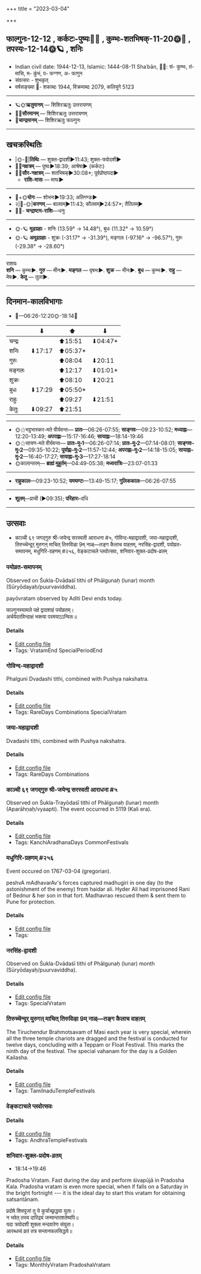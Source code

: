 +++
title = "2023-03-04"

+++
## फाल्गुनः-12-12  ,  कर्कटः-पुष्यः🌛🌌  ,  कुम्भः-शतभिषक्-11-20🌞🌌  ,  तपस्यः-12-14🌞🪐  ,  शनिः
- Indian civil date: 1944-12-13, Islamic: 1444-08-11 Shaʿbān, 🌌🌞: सं- कुम्भः, तं- मासि, म- कुंभं, प- फग्गण, अ- फागुन
- संवत्सरः - शुभकृत्
- वर्षसङ्ख्या 🌛- शकाब्दः 1944, विक्रमाब्दः 2079, कलियुगे 5123
___________________
- 🪐🌞**ऋतुमानम्** — शिशिरऋतुः उत्तरायणम्
- 🌌🌞**सौरमानम्** — शिशिरऋतुः उत्तरायणम्
- 🌛**चान्द्रमानम्** — शिशिरऋतुः फाल्गुनः
___________________


## खचक्रस्थितिः
- |🌞-🌛|**तिथिः** — शुक्ल-द्वादशी►11:43; शुक्ल-त्रयोदशी►  
- 🌌🌛**नक्षत्रम्** — पुष्यः►18:39; आश्रेषा► (कर्कटः)  
- 🌌🌞**सौर-नक्षत्रम्** — शतभिषक्►30:08*; पूर्वप्रोष्ठपदा►  
  - **राशि-मासः** — माघः► 
___________________
- 🌛+🌞**योगः** — शोभनः►19:33; अतिगण्डः►  
- २|🌛-🌞|**करणम्** — बालवम्►11:43; कौलवम्►24:57*; तैतिलम्►  
- 🌌🌛- **चन्द्राष्टम-राशिः**—धनुः  
___________________
- 🌞-🪐 **मूढग्रहाः** - शनिः (13.59° → 14.48°), बुधः (11.32° → 10.59°)
- 🌞-🪐 **अमूढग्रहाः** - शुक्रः (-31.17° → -31.39°), मङ्गलः (-97.16° → -96.57°), गुरुः (-29.38° → -28.60°)
___________________
राशयः  
**शनि** — कुम्भः►. **गुरु** — मीनः►. **मङ्गल** — वृषभः►. **शुक्र** — मीनः►. **बुध** — कुम्भः►. **राहु** — मेषः►. **केतु** — तुला►. 
___________________


## दिनमान-कालविभागाः
- 🌅—06:26-12:20🌞-18:14🌇  

|      |⬇     |⬆     |⬇     |
|------|-----|-----|------|
|चन्द्रः|     |⬆15:51 |⬇04:47*|
|शनिः   |⬇17:17 |⬆05:37*|     |
|गुरुः  |     |⬆08:04 |⬇20:11 |
|मङ्गलः |     |⬆12:17 |⬇01:01*|
|शुक्रः |     |⬆08:10 |⬇20:21 |
|बुधः   |⬇17:29 |⬆05:50*|     |
|राहुः  |     |⬆09:27 |⬇21:51 |
|केतुः  |⬇09:27 |⬆21:51 |     |
___________________
- 🌞⚝भट्टभास्कर-मते वीर्यवन्तः— **प्रातः**—06:26-07:55; **साङ्गवः**—09:23-10:52; **मध्याह्नः**—12:20-13:49; **अपराह्णः**—15:17-16:46; **सायाह्नः**—18:14-19:46  
- 🌞⚝सायण-मते वीर्यवन्तः— **प्रातः-मु॰1**—06:26-07:14; **प्रातः-मु॰2**—07:14-08:01; **साङ्गवः-मु॰2**—09:35-10:22; **पूर्वाह्णः-मु॰2**—11:57-12:44; **अपराह्णः-मु॰2**—14:18-15:05; **सायाह्नः-मु॰2**—16:40-17:27; **सायाह्नः-मु॰3**—17:27-18:14  
- 🌞कालान्तरम्— **ब्राह्मं मुहूर्तम्**—04:49-05:38; **मध्यरात्रिः**—23:07-01:33  
___________________
- **राहुकालः**—09:23-10:52; **यमघण्टः**—13:49-15:17; **गुलिककालः**—06:26-07:55  
___________________
- **शूलम्**—प्राची (►09:35); **परिहारः**–दधि  
___________________

## उत्सवाः
- काञ्ची ६९ जगद्गुरु श्री-जयेन्द्र सरस्वती आराधना #५, गोविन्द-महाद्वादशी, जया-महाद्वादशी, तिरुच्चॆन्दूर् मुरुगऩ् माचित् तिरुविऴा 9म् नाळ्—तङ्ग कैलाच वाहऩम्, नरसिंह-द्वादशी, पयोव्रत-समापनम्, मधुगिरि-ग्रहणम् #२५६, वेङ्कटाचले प्लवोत्सवः, शनिवार-शुक्ल-प्रदोष-व्रतम्
### पयोव्रत-समापनम्

Observed on Śukla-Dvādaśī tithi of Phālgunaḥ (lunar) month (Sūryōdayaḥ/puurvaviddha). 

payōvratam observed by Aditi Devi ends today.

फाल्गुनस्यामले पक्षे द्वादशाहं पयोव्रतम्।  
अर्चयेदरविन्दाक्षं भक्त्या परमयाऽऽन्वितः॥



#### Details
- [Edit config file](https://github.com/jyotisham/adyatithi/blob/master/general/lunar_month/tithi/12/12/aditi-payOvrata-samApanam.toml)
- Tags: VratamEnd SpecialPeriodEnd


### गोविन्द-महाद्वादशी



Phalguni Dvadashi tithi, combined with Pushya nakshatra.

#### Details
- [Edit config file](https://github.com/jyotisham/adyatithi/blob/master/time_focus/monthly/dvAdashI/description_only/gOvinda~mahAdvAdazI.toml)
- Tags: RareDays Combinations SpecialVratam


### जया-महाद्वादशी



Dvadashi tithi, combined with Pushya nakshatra.

#### Details
- [Edit config file](https://github.com/jyotisham/adyatithi/blob/master/time_focus/monthly/dvAdashI/description_only/jayA~mahAdvAdazI.toml)
- Tags: RareDays Combinations


### काञ्ची ६९ जगद्गुरु श्री-जयेन्द्र सरस्वती आराधना #५

Observed on Śukla-Trayōdaśī tithi of Phālgunaḥ (lunar) month (Aparāhṇaḥ/vyaapti). The event occurred in 5119 (Kali era).  




#### Details
- [Edit config file](https://github.com/jyotisham/adyatithi/blob/master/mahApuruSha/kAnchI-maTha/lunar_month/tithi/12/13/kAJcI_69_jagadguru_zrI~jayEndra_sarasvatI_ArAdhanA.toml)
- Tags: KanchiAradhanaDays CommonFestivals


### मधुगिरि-ग्रहणम् #२५६

Event occured on 1767-03-04 (gregorian). 

peshvA mAdhavarAv's forces captured madhugiri in one day (to the astonishment of the enemy) from haidar ali. Hyder Ali had imprisoned Rani of Bednur & her son in that fort. Madhavrao rescued them & sent them to Pune for protection.

#### Details
- [Edit config file](https://github.com/jyotisham/adyatithi/blob/master/mahApuruSha/xatra-later/gregorian/day/03/04/madhugiri-grahaNam.toml)
- Tags: 


### नरसिंह-द्वादशी

Observed on Śukla-Dvādaśī tithi of Phālgunaḥ (lunar) month (Sūryōdayaḥ/puurvaviddha). 



#### Details
- [Edit config file](https://github.com/jyotisham/adyatithi/blob/master/devatA/vaiShNava/lunar_month/tithi/12/12/narasiMha-dvAdazI.toml)
- Tags: SpecialVratam


### तिरुच्चॆन्दूर् मुरुगऩ् माचित् तिरुविऴा 9म् नाळ्—तङ्ग कैलाच वाहऩम्



The Tiruchendur Brahmotsavam of Masi each year is very special, wherein all the three temple chariots are dragged and the festival is conducted for twelve days, concluding with a Teppam or Float Festival. This marks the ninth day of the festival. The special vahanam for the day is a Golden Kailasha.

#### Details
- [Edit config file](https://github.com/jyotisham/adyatithi/blob/master/temples/Tamil/relative_event/tiruccendUr_mAcit_tiruvizhA_nir2aivu/offset__-3/tiruccendUr_murugan2_mAcit_tiruvizhA_%23%239%23%23m_nAL%E2%80%94taGga_kailAca_vAhan2am.toml)
- Tags: TamilnaduTempleFestivals


### वेङ्कटाचले प्लवोत्सवः





#### Details
- [Edit config file](https://github.com/jyotisham/adyatithi/blob/master/temples/venkaTAchala/relative_event/vEGkaTAcalE_plavOtsava-samApanam/offset__-2/vEGkaTAcalE_plavOtsavaH~3.toml)
- Tags: AndhraTempleFestivals


### शनिवार-शुक्ल-प्रदोष-व्रतम्
- 18:14→19:46



Pradosha Vratam. Fast during the day and perform śivapūjā in Pradosha Kala.  Pradosha vratam is even more special, when if falls on a Saturday in the bright fortnight --- it is the ideal day to start this vratam for obtaining satsantānam.

प्रदोषे  शिवपूजां  तु  ये  कुर्याच्छ्रद्धया  युताः।  
न  भवेत्  तस्य  दारिद्र्यं  जन्मान्तरशतेष्वपि॥  
यदा त्रयोदशी शुक्ला मन्दवारेण संयुता।  
आरब्धव्यं व्रतं तत्र सन्तानफलसिद्धये॥



#### Details
- [Edit config file](https://github.com/jyotisham/adyatithi/blob/master/time_focus/monthly/pradoSha/description_only/zanivAra-zukla-pradOSa-vratam.toml)
- Tags: MonthlyVratam PradoshaVratam


